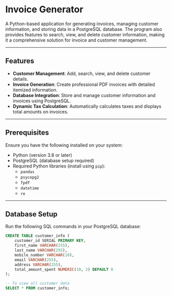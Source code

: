 # Invoice Generator

A Python-based application for generating invoices, managing customer information, and storing data in a PostgreSQL database. The program also provides features to search, view, and delete customer information, making it a comprehensive solution for invoice and customer management.

---

## Features

- **Customer Management**: Add, search, view, and delete customer details.
- **Invoice Generation**: Create professional PDF invoices with detailed itemized information.
- **Database Integration**: Store and manage customer information and invoices using PostgreSQL.
- **Dynamic Tax Calculation**: Automatically calculates taxes and displays total amounts on invoices.

---

## Prerequisites

Ensure you have the following installed on your system:

- Python (version 3.8 or later)
- PostgreSQL (database setup required)
- Required Python libraries (install using `pip`):
  - `pandas`
  - `psycopg2`
  - `fpdf`
  - `datetime`
  - `re`

---

## Database Setup

Run the following SQL commands in your PostgreSQL database:

```sql
CREATE TABLE customer_info (
    customer_id SERIAL PRIMARY KEY,
    first_name VARCHAR(255),
    last_name VARCHAR(255),
    mobile_number VARCHAR(10),
    email VARCHAR(255),
    address VARCHAR(255),
    total_amount_spent NUMERIC(10, 2) DEFAULT 0
);

-- To view all customer data
SELECT * FROM customer_info;
